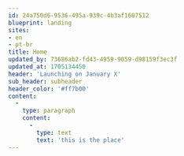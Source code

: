 ```yaml
---
id: 24a750d6-9536-495a-939c-4b3af1607512
blueprint: landing
sites:
- en
- pt-br
title: Home
updated_by: 73686ab2-fd43-4959-9059-d98159f3ec3f
updated_at: 1705134450
header: 'Launching on January X'
sub_header: subheader
header_color: '#ff7b00'
content:
  -
    type: paragraph
    content:
      -
        type: text
        text: 'this is the place'
---
```

